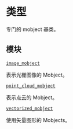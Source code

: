 # 类型

专门的 mobject 基类。

## 模块

[`image_mobject`]()

表示光栅图像的 Mobject。

[`point_cloud_mobject`]()

表示点云的 Mobject。

[`vectorized_mobject`]()

使用矢量图形的 Mobjects。
